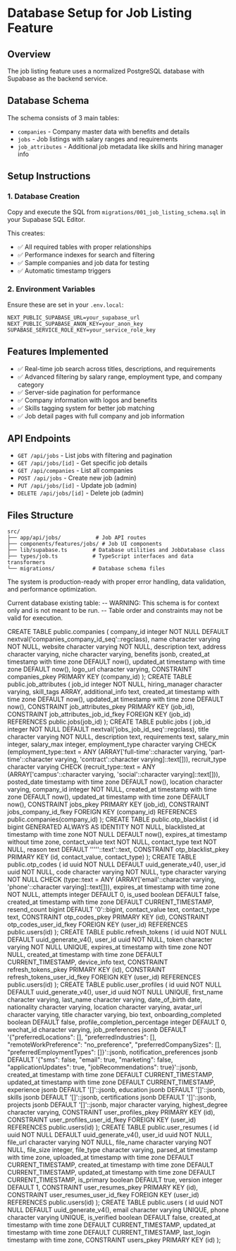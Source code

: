 # Database Setup for Job Listing Feature

## Overview
The job listing feature uses a normalized PostgreSQL database with Supabase as the backend service.

## Database Schema
The schema consists of 3 main tables:
- `companies` - Company master data with benefits and details
- `jobs` - Job listings with salary ranges and requirements  
- `job_attributes` - Additional job metadata like skills and hiring manager info

## Setup Instructions

### 1. Database Creation
Copy and execute the SQL from `migrations/001_job_listing_schema.sql` in your Supabase SQL Editor.

This creates:
- ✅ All required tables with proper relationships
- ✅ Performance indexes for search and filtering
- ✅ Sample companies and job data for testing
- ✅ Automatic timestamp triggers

### 2. Environment Variables
Ensure these are set in your `.env.local`:
```
NEXT_PUBLIC_SUPABASE_URL=your_supabase_url
NEXT_PUBLIC_SUPABASE_ANON_KEY=your_anon_key
SUPABASE_SERVICE_ROLE_KEY=your_service_role_key
```

## Features Implemented
- ✅ Real-time job search across titles, descriptions, and requirements
- ✅ Advanced filtering by salary range, employment type, and company category
- ✅ Server-side pagination for performance
- ✅ Company information with logos and benefits
- ✅ Skills tagging system for better job matching
- ✅ Job detail pages with full company and job information

## API Endpoints
- `GET /api/jobs` - List jobs with filtering and pagination
- `GET /api/jobs/[id]` - Get specific job details
- `GET /api/companies` - List all companies
- `POST /api/jobs` - Create new job (admin)
- `PUT /api/jobs/[id]` - Update job (admin)  
- `DELETE /api/jobs/[id]` - Delete job (admin)

## Files Structure
```
src/
├── app/api/jobs/           # Job API routes
├── components/features/jobs/ # Job UI components
├── lib/supabase.ts        # Database utilities and JobDatabase class
├── types/job.ts           # TypeScript interfaces and data transformers
└── migrations/            # Database schema files
```

The system is production-ready with proper error handling, data validation, and performance optimization.

Current database existing table:
-- WARNING: This schema is for context only and is not meant to be run.
-- Table order and constraints may not be valid for execution.

CREATE TABLE public.companies (
  company_id integer NOT NULL DEFAULT nextval('companies_company_id_seq'::regclass),
  name character varying NOT NULL,
  website character varying NOT NULL,
  description text,
  address character varying,
  niche character varying,
  benefits jsonb,
  created_at timestamp with time zone DEFAULT now(),
  updated_at timestamp with time zone DEFAULT now(),
  logo_url character varying,
  CONSTRAINT companies_pkey PRIMARY KEY (company_id)
);
CREATE TABLE public.job_attributes (
  job_id integer NOT NULL,
  hiring_manager character varying,
  skill_tags ARRAY,
  additional_info text,
  created_at timestamp with time zone DEFAULT now(),
  updated_at timestamp with time zone DEFAULT now(),
  CONSTRAINT job_attributes_pkey PRIMARY KEY (job_id),
  CONSTRAINT job_attributes_job_id_fkey FOREIGN KEY (job_id) REFERENCES public.jobs(job_id)
);
CREATE TABLE public.jobs (
  job_id integer NOT NULL DEFAULT nextval('jobs_job_id_seq'::regclass),
  title character varying NOT NULL,
  description text,
  requirements text,
  salary_min integer,
  salary_max integer,
  employment_type character varying CHECK (employment_type::text = ANY (ARRAY['full-time'::character varying, 'part-time'::character varying, 'contract'::character varying]::text[])),
  recruit_type character varying CHECK (recruit_type::text = ANY (ARRAY['campus'::character varying, 'social'::character varying]::text[])),
  posted_date timestamp with time zone DEFAULT now(),
  location character varying,
  company_id integer NOT NULL,
  created_at timestamp with time zone DEFAULT now(),
  updated_at timestamp with time zone DEFAULT now(),
  CONSTRAINT jobs_pkey PRIMARY KEY (job_id),
  CONSTRAINT jobs_company_id_fkey FOREIGN KEY (company_id) REFERENCES public.companies(company_id)
);
CREATE TABLE public.otp_blacklist (
  id bigint GENERATED ALWAYS AS IDENTITY NOT NULL,
  blacklisted_at timestamp with time zone NOT NULL DEFAULT now(),
  expires_at timestamp without time zone,
  contact_value text NOT NULL,
  contact_type text NOT NULL,
  reason text DEFAULT '''''::text'::text,
  CONSTRAINT otp_blacklist_pkey PRIMARY KEY (id, contact_value, contact_type)
);
CREATE TABLE public.otp_codes (
  id uuid NOT NULL DEFAULT uuid_generate_v4(),
  user_id uuid NOT NULL,
  code character varying NOT NULL,
  type character varying NOT NULL CHECK (type::text = ANY (ARRAY['email'::character varying, 'phone'::character varying]::text[])),
  expires_at timestamp with time zone NOT NULL,
  attempts integer DEFAULT 0,
  is_used boolean DEFAULT false,
  created_at timestamp with time zone DEFAULT CURRENT_TIMESTAMP,
  resend_count bigint DEFAULT '0'::bigint,
  contact_value text,
  contact_type text,
  CONSTRAINT otp_codes_pkey PRIMARY KEY (id),
  CONSTRAINT otp_codes_user_id_fkey FOREIGN KEY (user_id) REFERENCES public.users(id)
);
CREATE TABLE public.refresh_tokens (
  id uuid NOT NULL DEFAULT uuid_generate_v4(),
  user_id uuid NOT NULL,
  token character varying NOT NULL UNIQUE,
  expires_at timestamp with time zone NOT NULL,
  created_at timestamp with time zone DEFAULT CURRENT_TIMESTAMP,
  device_info text,
  CONSTRAINT refresh_tokens_pkey PRIMARY KEY (id),
  CONSTRAINT refresh_tokens_user_id_fkey FOREIGN KEY (user_id) REFERENCES public.users(id)
);
CREATE TABLE public.user_profiles (
  id uuid NOT NULL DEFAULT uuid_generate_v4(),
  user_id uuid NOT NULL UNIQUE,
  first_name character varying,
  last_name character varying,
  date_of_birth date,
  nationality character varying,
  location character varying,
  avatar_url character varying,
  title character varying,
  bio text,
  onboarding_completed boolean DEFAULT false,
  profile_completion_percentage integer DEFAULT 0,
  wechat_id character varying,
  job_preferences jsonb DEFAULT '{"preferredLocations": [], "preferredIndustries": [], "remoteWorkPreference": "no_preference", "preferredCompanySizes": [], "preferredEmploymentTypes": []}'::jsonb,
  notification_preferences jsonb DEFAULT '{"sms": false, "email": true, "marketing": false, "applicationUpdates": true, "jobRecommendations": true}'::jsonb,
  created_at timestamp with time zone DEFAULT CURRENT_TIMESTAMP,
  updated_at timestamp with time zone DEFAULT CURRENT_TIMESTAMP,
  experience jsonb DEFAULT '[]'::jsonb,
  education jsonb DEFAULT '[]'::jsonb,
  skills jsonb DEFAULT '[]'::jsonb,
  certifications jsonb DEFAULT '[]'::jsonb,
  projects jsonb DEFAULT '[]'::jsonb,
  major character varying,
  highest_degree character varying,
  CONSTRAINT user_profiles_pkey PRIMARY KEY (id),
  CONSTRAINT user_profiles_user_id_fkey FOREIGN KEY (user_id) REFERENCES public.users(id)
);
CREATE TABLE public.user_resumes (
  id uuid NOT NULL DEFAULT uuid_generate_v4(),
  user_id uuid NOT NULL,
  file_url character varying NOT NULL,
  file_name character varying NOT NULL,
  file_size integer,
  file_type character varying,
  parsed_at timestamp with time zone,
  uploaded_at timestamp with time zone DEFAULT CURRENT_TIMESTAMP,
  created_at timestamp with time zone DEFAULT CURRENT_TIMESTAMP,
  updated_at timestamp with time zone DEFAULT CURRENT_TIMESTAMP,
  is_primary boolean DEFAULT true,
  version integer DEFAULT 1,
  CONSTRAINT user_resumes_pkey PRIMARY KEY (id),
  CONSTRAINT user_resumes_user_id_fkey FOREIGN KEY (user_id) REFERENCES public.users(id)
);
CREATE TABLE public.users (
  id uuid NOT NULL DEFAULT uuid_generate_v4(),
  email character varying UNIQUE,
  phone character varying UNIQUE,
  is_verified boolean DEFAULT false,
  created_at timestamp with time zone DEFAULT CURRENT_TIMESTAMP,
  updated_at timestamp with time zone DEFAULT CURRENT_TIMESTAMP,
  last_login timestamp with time zone,
  CONSTRAINT users_pkey PRIMARY KEY (id)
);
